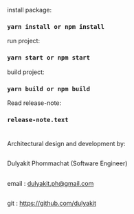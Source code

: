 
install package:

### `yarn install or npm install`

run project:

### `yarn start or npm start`

build project:

### `yarn build or npm build`



Read release-note:

### `release-note.text`

#
Architectural design and development by:
##
 Dulyakit Phommachat (Software Engineer)
##
 email : dulyakit.ph@gmail.com
##
git : https://github.com/dulyakit